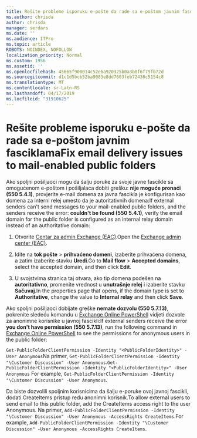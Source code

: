 ```yaml
---
title: Rešite probleme isporuku e-pošte da rade sa e-poštom javnim fasciklama
ms.author: chrisda
author: chrisda
manager: serdars
ms.date: ''
ms.audience: ITPro
ms.topic: article
ROBOTS: NOINDEX, NOFOLLOW
localization_priority: Normal
ms.custom: 1956
ms.assetid: ''
ms.openlocfilehash: 45665f900014c52e6a920325b0a3b0f6f79fb72d
ms.sourcegitcommit: d1c1d5bcb52ba9083e8dd7603feb72436c5154c8
ms.translationtype: MT
ms.contentlocale: sr-Latn-RS
ms.lasthandoff: 04/17/2019
ms.locfileid: "31910625"
---
```

# <a name="fix-email-delivery-issues-to-mail-enabled-public-folders"></a><span data-ttu-id="a7fe4-102">Rešite probleme isporuku e-pošte da rade sa e-poštom javnim fasciklama</span><span class="sxs-lookup"><span data-stu-id="a7fe4-102">Fix email delivery issues to mail-enabled public folders</span></span>

<span data-ttu-id="a7fe4-103">Ako spoljni pošiljaoci mogu da šalju poruke za svoje javne fascikle sa omogućenom e-poštom i pošiljalaca dobiti grešku: **nije moguće pronaći (550 5.4.1)**, provjerite e-mail domena za javna fascikla je konfigurisan kao domena za interni relej umesto da je autoritativnih domena:</span><span class="sxs-lookup"><span data-stu-id="a7fe4-103">If external senders can't send messages to your mail-enabled public folders, and the senders receive the error: **couldn't be found (550 5.4.1)**, verify the email domain for the public folder is configured as an internal relay domain instead of an authoritative domain:</span></span>

1. <span data-ttu-id="a7fe4-104">Otvorite [Centar za admin Exchange (EAC)](https://docs.microsoft.com/Exchange/exchange-admin-center).</span><span class="sxs-lookup"><span data-stu-id="a7fe4-104">Open the [Exchange admin center (EAC)](https://docs.microsoft.com/Exchange/exchange-admin-center).</span></span>

2. <span data-ttu-id="a7fe4-105">Idite na **tok pošte** \> **prihvaćeno domeni**, izaberite prihvaćena domena, a zatim izaberite stavku **Uredi**.</span><span class="sxs-lookup"><span data-stu-id="a7fe4-105">Go to **Mail flow** \> **Accepted domains**, select the accepted domain, and then click **Edit**.</span></span>

3. <span data-ttu-id="a7fe4-106">U svojstvima stranica taj otvara, ako tip domena podešen na **autoritativno**, promenite vrednost u **unutrašnje relej** i izaberite stavku **Sačuvaj**.</span><span class="sxs-lookup"><span data-stu-id="a7fe4-106">In the properties page that opens, if the domain type is set to **Authoritative**, change the value to **Internal relay** and then click **Save**.</span></span>

<span data-ttu-id="a7fe4-107">Ako spoljni pošiljaoci dobijate greške **nemate dozvolu (550 5.7.13)**, pokrenite sledeću komandu u [Exchange Online PowerShell](https://docs.microsoft.com/powershell/exchange/exchange-online/connect-to-exchange-online-powershell/connect-to-exchange-online-powershell) vidjeti dozvole za anonimne korisnike u javnoj fascikli:</span><span class="sxs-lookup"><span data-stu-id="a7fe4-107">If external senders receive the error **you don't have permission (550 5.7.13)**, run the following command in [Exchange Online PowerShell](https://docs.microsoft.com/powershell/exchange/exchange-online/connect-to-exchange-online-powershell/connect-to-exchange-online-powershell) to see the permissions for anonymous users in the public folder:</span></span>

<span data-ttu-id="a7fe4-108">`Get-PublicFolderClientPermission -Identity "<PublicFolderIdentity>" -User Anonymous`Na primer, `Get-PublicFolderClientPermission -Identity "\Customer Discussion" -User Anonymous`.</span><span class="sxs-lookup"><span data-stu-id="a7fe4-108">`Get-PublicFolderClientPermission -Identity "<PublicFolderIdentity>" -User Anonymous` For example, `Get-PublicFolderClientPermission -Identity "\Customer Discussion" -User Anonymous`.</span></span>

<span data-ttu-id="a7fe4-109">Da biste dozvolili spoljnim korisnicima da šalju e-poruke ovoj javnoj fascikli, dodati CreateItems pristup redu anonimni korisnik.</span><span class="sxs-lookup"><span data-stu-id="a7fe4-109">To allow external users to send email to this public folder, add the CreateItems access right to the user Anonymous.</span></span> <span data-ttu-id="a7fe4-110">Na primer, `Add-PublicFolderClientPermission -Identity "\Customer Discussion" -User Anonymous -AccessRights CreateItems`.</span><span class="sxs-lookup"><span data-stu-id="a7fe4-110">For example, `Add-PublicFolderClientPermission -Identity "\Customer Discussion" -User Anonymous -AccessRights CreateItems`.</span></span>
